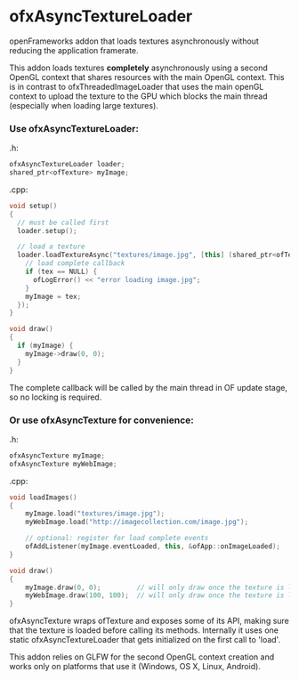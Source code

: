 # ofxAsyncTextureLoader
openFrameworks addon that loads textures asynchronously without reducing the application framerate.

This addon loads textures **completely** asynchronously using a second OpenGL context that shares resources with the main OpenGL context. This is in contrast to ofxThreadedImageLoader that uses the main openGL context to upload the texture to the GPU which blocks the main thread (especially when loading large textures).

### Use ofxAsyncTextureLoader:

.h:
```c++
ofxAsyncTextureLoader loader;
shared_ptr<ofTexture> myImage;
```

.cpp:
```c++
void setup()
{
  // must be called first
  loader.setup();

  // load a texture
  loader.loadTextureAsync("textures/image.jpg", [this] (shared_ptr<ofTexture> tex) {
    // load complete callback
    if (tex == NULL) {
      ofLogError() << "error loading image.jpg";
    }
    myImage = tex;
  });
}

void draw()
{
  if (myImage) {
    myImage->draw(0, 0);
  }
}
```

The complete callback will be called by the main thread in OF update stage, so no locking is required.

### Or use ofxAsyncTexture for convenience:

.h:
```c++
ofxAsyncTexture myImage;
ofxAsyncTexture myWebImage;
```

.cpp:
```c++
void loadImages()
{
	myImage.load("textures/image.jpg");
	myWebImage.load("http://imagecollection.com/image.jpg");

	// optional: register for load complete events
	ofAddListener(myImage.eventLoaded, this, &ofApp::onImageLoaded);
}

void draw()
{
	myImage.draw(0, 0);			// will only draw once the texture is loaded
	myWebImage.draw(100, 100);	// will only draw once the texture is loaded
}
```

ofxAsyncTexture wraps ofTexture and exposes some of its API, making sure that the texture is loaded before calling its methods. Internally it uses one static ofxAsyncTextureLoader that gets initialized on the first call to 'load'.

This addon relies on GLFW for the second OpenGL context creation and works only on platforms that use it (Windows, OS X, Linux, Android).
